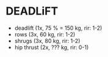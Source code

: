 # DEADLiFT
* deadlift (1x, 75 % = 150 kg, rir: 1-2)
* rows (3x, 60 kg, rir: 1-2)
* shrugs (3x, 80 kg, rir: 1-2)
* hip thrust (2x, ??? kg, rir: 0-1)
